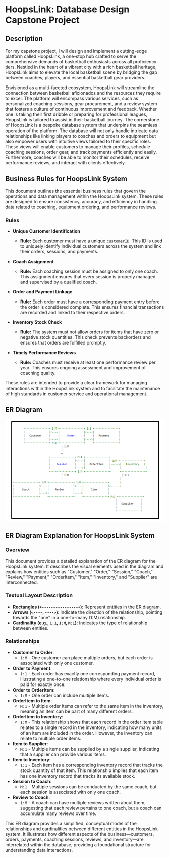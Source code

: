 # HoopsLink: Database Design Capstone Project

## Description

For my capstone project, I will design and implement a cutting-edge platform called HoopsLink, a one-stop hub crafted to serve the comprehensive demands of basketball enthusiasts across all proficiency tiers. Nestled in the heart of a vibrant city with a rich basketball heritage, HoopsLink aims to elevate the local basketball scene by bridging the gap between coaches, players, and essential basketball gear providers.

Envisioned as a multi-faceted ecosystem, HoopsLink will streamline the connection between basketball aficionados and the resources they require to excel. The platform will encompass various services, such as personalized coaching sessions, gear procurement, and a review system that fosters a culture of continuous improvement and feedback. Whether one is taking their first dribble or preparing for professional leagues, HoopsLink is tailored to assist in their basketball journey. The cornerstone of HoopsLink is a bespoke database system that underpins the seamless operation of the platform. The database will not only handle intricate data relationships like linking players to coaches and orders to equipment but also empower users with intuitive views tailored to their specific roles. These views will enable customers to manage their profiles, schedule coaching sessions, order gear, and track payments efficiently and easily. Furthermore, coaches will be able to monitor their schedules, receive performance reviews, and interact with clients effectively.

## Business Rules for HoopsLink System

This document outlines the essential business rules that govern the operations and data management within the HoopsLink system. These rules are designed to ensure consistency, accuracy, and efficiency in handling data related to coaching, equipment ordering, and performance reviews.

### Rules

- **Unique Customer Identification**
  - **Rule:** Each customer must have a unique `customerID`. This ID is used to uniquely identify individual customers across the system and link their orders, sessions, and payments.

- **Coach Assignment**
  - **Rule:** Each coaching session must be assigned to only one coach. This assignment ensures that every session is properly managed and supervised by a qualified coach.

- **Order and Payment Linkage**
  - **Rule:** Each order must have a corresponding payment entry before the order is considered complete. This ensures financial transactions are recorded and linked to their respective orders.

- **Inventory Stock Check**
  - **Rule:** The system must not allow orders for items that have zero or negative stock quantities. This check prevents backorders and ensures that orders are fulfilled promptly.

- **Timely Performance Reviews**
  - **Rule:** Coaches must receive at least one performance review per year. This ensures ongoing assessment and improvement of coaching quality.

These rules are intended to provide a clear framework for managing interactions within the HoopsLink system and to facilitate the maintenance of high standards in customer service and operational management.

## ER Diagram

<img src = "ER Diagram.png"> 

## ER Diagram Explanation for HoopsLink System

### Overview
This document provides a detailed explanation of the ER diagram for the HoopsLink system. It describes the visual elements used in the diagram and explains how entities such as "Customer," "Order," "Session," "Coach," "Review," "Payment," "OrderItem," "Item," "Inventory," and "Supplier" are interconnected.

### Textual Layout Description
- **Rectangles (`+----------------+`)**: Represent entities in the ER diagram.
- **Arrows (`<----`, `---->`)**: Indicate the direction of the relationship, pointing towards the "one" in a one-to-many (1:M) relationship.
- **Cardinality (e.g., `1:1`, `1:M`, `M:1`)**: Indicates the type of relationship between entities.

### Relationships
- **Customer to Order**:
  - `1:M` - One customer can place multiple orders, but each order is associated with only one customer.
- **Order to Payment**:
  - `1:1` - Each order has exactly one corresponding payment record, illustrating a one-to-one relationship where every individual order is paid for exactly once.
- **Order to OrderItem**:
  - `1:M` - One order can include multiple items.
- **OrderItem to Item**:
  - `M:1` - Multiple order items can refer to the same item in the inventory, meaning an item can be part of many different orders.
- **OrderItem to Inventory**:
  - `1:M` - This relationship shows that each record in the order item table relates to a single record in the inventory, indicating how many units of an item are included in the order. However, the inventory can relate to multiple order items.
- **Item to Supplier**:
  - `M:1` - Multiple items can be supplied by a single supplier, indicating that a supplier can provide various items.
- **Item to Inventory**:
  - `1:1` - Each item has a corresponding inventory record that tracks the stock quantity of that item. This relationship implies that each item has one inventory record that tracks its available stock.
- **Session to Coach**:
  - `M:1` - Multiple sessions can be conducted by the same coach, but each session is associated with only one coach.
- **Review to Coach**:
  - `1:M` - A coach can have multiple reviews written about them, suggesting that each review pertains to one coach, but a coach can accumulate many reviews over time.

This ER diagram provides a simplified, conceptual model of the relationships and cardinalities between different entities in the HoopsLink system. It illustrates how different aspects of the business—customers, orders, payments, coaching sessions, reviews, and inventory—are interrelated within the database, providing a foundational structure for understanding data interactions.

